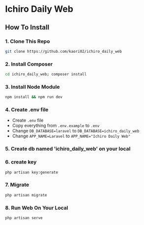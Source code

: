 # Ichiro Daily Web

## How To Install

### 1. Clone This Repo

```sh
git clone https://github.com/kaori02/ichiro_daily_web
```

### 2. Install Composer

```sh
cd ichiro_daily_web; composer install
```

### 3. Install Node Module

```sh
npm install && npm run dev
```

### 4. Create .env file

- Create `.env` file
- Copy everything from `.env.example` to `.env`
- Change `DB_DATABASE=laravel` to `DB_DATABASE=ichiro_daily_web`
- Change `APP_NAME=Laravel` to `APP_NAME="Ichiro Daily Web"`

### 5. Create db named 'ichiro_daily_web' on your local

### 6. create key

```sh
php artisan key:generate
```

### 7. Migrate

```sh
php artisan migrate
```

### 8. Run Web On Your Local

```sh
php artisan serve
```
